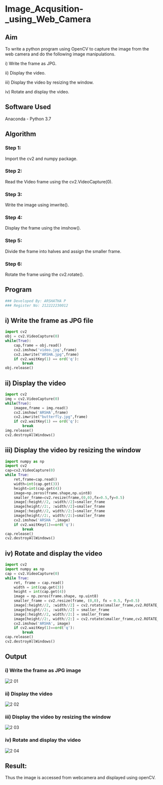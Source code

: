 # Image_Acqusition-_using_Web_Camera
## Aim
 
 
To write a python program using OpenCV to capture the image from the web camera and do the following image manipulations.

i) Write the frame as JPG.

ii) Display the video.

iii) Display the video by resizing the window.

iv) Rotate and display the video.

## Software Used
Anaconda - Python 3.7
## Algorithm
### Step 1:
Import the cv2 and numpy package.

### Step 2:
Read the Video frame using the cv2.VideoCapture(0).

### Step 3:
Write the image using imwrite().

### Step 4:
Display the frame using the imshow().

### Step 5:
Divide the frame into halves and assign the smaller frame.

### Step 6:
Rotate the frame using the cv2.rotate().

## Program
```py
### Developed By: ARSHATHA P
### Register No: 212222230012
```

## i) Write the frame as JPG file
```py
import cv2
obj = cv2.VideoCapture(0)
while(True):
    cap,frame = obj.read()
    cv2.imshow('video.jpg',frame)
    cv2.imwrite("ARSHA.jpg",frame)
    if cv2.waitKey(1) == ord('q'):
        break
obj.release()
```

## ii) Display the video
```py
import cv2
img = cv2.VideoCapture(0)
while(True):
    imagee,frame = img.read()
    cv2.imshow('ARSHA',frame)
    cv2.imwrite("butterfly.jpg",frame)
    if cv2.waitKey(1) == ord('q'):
        break
img.release()
cv2.destroyAllWindows()
```

## iii) Display the video by resizing the window
```py
import numpy as np
import cv2
cap=cv2.VideoCapture(0)
while True:
    ret,frame=cap.read()
    width=int(cap.get(3))
    height=int(cap.get(4))
    image=np.zeros(frame.shape,np.uint8)
    smaller_frame=cv2.resize(frame,(0,0),fx=0.5,fy=0.5)
    image[:height//2, :width//2]=smaller_frame
    image[height//2:, :width//2]=smaller_frame
    image[:height//2, width//2:]=smaller_frame
    image[height//2:, width//2:]=smaller_frame
    cv2.imshow('ARSHA ',image)
    if cv2.waitKey(1)==ord('q'):
        break
cap.release()
cv2.destroyAllWindows()
```

## iv) Rotate and display the video
```py
import cv2
import numpy as np
cap = cv2.VideoCapture(0)
while True:
    ret, frame = cap.read() 
    width = int(cap.get(3))
    height = int(cap.get(4))
    image = np.zeros(frame.shape, np.uint8) 
    smaller_frame = cv2.resize(frame, (0,0), fx = 0.5, fy=0.5)
    image[:height//2, :width//2] = cv2.rotate(smaller_frame,cv2.ROTATE_180)
    image[height//2:, :width//2] = smaller_frame 
    image[:height//2, width//2:] = smaller_frame
    image[height//2:, width//2:] = cv2.rotate(smaller_frame,cv2.ROTATE_180)
    cv2.imshow('ARSHA', image)
    if cv2.waitKey(1)==ord('q'):
        break
cap.release()
cv2.destroyAllWindows()
```

## Output

### i) Write the frame as JPG image

![2 01](https://github.com/arshatha-palanivel/Image_Acqusition-_using_Web_Camera/assets/118682484/06cf7512-af34-4702-ad60-84ab961c34e3)


### ii) Display the video

![2 02](https://github.com/arshatha-palanivel/Image_Acqusition-_using_Web_Camera/assets/118682484/2bb50b71-3c95-499d-b809-dd63818b2a64)


### iii) Display the video by resizing the window

![2 03](https://github.com/arshatha-palanivel/Image_Acqusition-_using_Web_Camera/assets/118682484/68f9d65e-7b77-4602-9fb4-8d2217be1c7a)


### iv) Rotate and display the video

![2 04](https://github.com/arshatha-palanivel/Image_Acqusition-_using_Web_Camera/assets/118682484/441a5b33-23b0-4153-aa8f-e0908163678d)


## Result:
Thus the image is accessed from webcamera and displayed using openCV.
